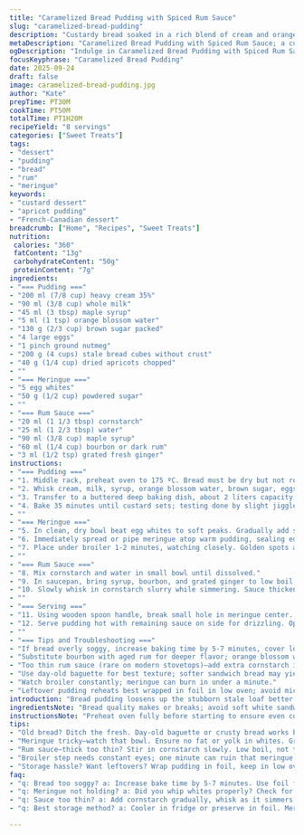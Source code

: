 ```yaml
---
title: "Caramelized Bread Pudding with Spiced Rum Sauce"
slug: "caramelized-bread-pudding"
description: "Custardy bread soaked in a rich blend of cream and orange blossom water, sweetened with maple syrup and lightly spiced with nutmeg. Dry apricots swapped for raisins add a subtle chew and brightness. Fluffy meringue dusted with powdered sugar crowns the pudding, browned under the broiler just right. A thickened rum sauce enriched with bourbon and a hint of ginger complements the dish. Timing guided by texture and color not clock. Adapt flour from bread crusts if needed; no waste approach for stale loaf. Conservation tip included for meringue leftovers. Classic French technique meets rustic flair."
metaDescription: "Caramelized Bread Pudding with Spiced Rum Sauce; a custardy delight with rich cream, maple syrup, and warm spices. A must-try dessert."
ogDescription: "Indulge in Caramelized Bread Pudding with Spiced Rum Sauce; custardy, rich, and topped with fluffy meringue. Perfect for dessert lovers."
focusKeyphrase: "Caramelized Bread Pudding"
date: 2025-09-24
draft: false
image: caramelized-bread-pudding.jpg
author: "Kate"
prepTime: PT30M
cookTime: PT50M
totalTime: PT1H20M
recipeYield: "8 servings"
categories: ["Sweet Treats"]
tags:
- "dessert"
- "pudding"
- "bread"
- "rum"
- "meringue"
keywords:
- "custard dessert"
- "apricot pudding"
- "French-Canadian dessert"
breadcrumb: ["Home", "Recipes", "Sweet Treats"]
nutrition: 
 calories: "360"
 fatContent: "13g"
 carbohydrateContent: "50g"
 proteinContent: "7g"
ingredients:
- "=== Pudding ==="
- "200 ml (7/8 cup) heavy cream 35%"
- "90 ml (3/8 cup) whole milk"
- "45 ml (3 tbsp) maple syrup"
- "5 ml (1 tsp) orange blossom water"
- "130 g (2/3 cup) brown sugar packed"
- "4 large eggs"
- "1 pinch ground nutmeg"
- "200 g (4 cups) stale bread cubes without crust"
- "40 g (1/4 cup) dried apricots chopped"
- ""
- "=== Meringue ==="
- "5 egg whites"
- "50 g (1/2 cup) powdered sugar"
- ""
- "=== Rum Sauce ==="
- "20 ml (1 1/3 tbsp) cornstarch"
- "25 ml (1 2/3 tbsp) water"
- "90 ml (3/8 cup) maple syrup"
- "60 ml (1/4 cup) bourbon or dark rum"
- "3 ml (1/2 tsp) grated fresh ginger"
instructions:
- "=== Pudding ==="
- "1. Middle rack, preheat oven to 175 ºC. Bread must be dry but not rock hard. If too fresh, toast lightly first to dry; crusts trimmed to avoid toughness."
- "2. Whisk cream, milk, syrup, orange blossom water, brown sugar, eggs, and nutmeg until smooth. Pour over bread cubes and chopped apricots; stir gently but thoroughly so every cube soaked. Rest at room temp 8-12 minutes. Bread should feel heavy, custardy but not mush."
- "3. Transfer to a buttered deep baking dish, about 2 liters capacity. Press down lightly to submerge cubes but avoid mashed texture."
- "4. Bake 35 minutes until custard sets; testing done by slight jiggle center and a lightly browned top. It will feel tender but stable. Remove; turn oven to broil."
- ""
- "=== Meringue ==="
- "5. In clean, dry bowl beat egg whites to soft peaks. Gradually add sugar, beating until stiff, glossy peaks form. Avoid overbeating; it dries out and cracks."
- "6. Immediately spread or pipe meringue atop warm pudding, sealing edges to lock moisture."
- "7. Place under broiler 1-2 minutes, watching closely. Golden spots appear first. Pull when meringue develops bubbly sheen and faint caramel color. Overbake = rubbery shell."
- ""
- "=== Rum Sauce ==="
- "8. Mix cornstarch and water in small bowl until dissolved."
- "9. In saucepan, bring syrup, bourbon, and grated ginger to low boil, stirring occasionally."
- "10. Slowly whisk in cornstarch slurry while simmering. Sauce thickens quickly; once it coats spoon (nappe stage), remove from heat."
- ""
- "=== Serving ==="
- "11. Using wooden spoon handle, break small hole in meringue center. Spoon half the warm sauce inside."
- "12. Serve pudding hot with remaining sauce on side for drizzling. Optionally garnish with toasted nuts or candied ginger."
- ""
- "=== Tips and Troubleshooting ==="
- "If bread overly soggy, increase baking time by 5-7 minutes, cover loosely with foil to prevent browning early. For drying meringue leftovers, bake at 90 ºC for 20 minutes, then cool to crisp for snacks."
- "Substitute bourbon with aged rum for deeper flavor; orange blossom water can be replaced with 5 ml vanilla extract but expect less floral aroma."
- "Too thin rum sauce (rare on modern stovetops)—add extra cornstarch in tiny increments, reheating gently. Sauce grainy? Strain before use."
- "Use day-old baguette for best texture; softer sandwich bread may yield mushier pudding."
- "Watch broiler constantly; meringue can burn in under a minute."
- "Leftover pudding reheats best wrapped in foil in low oven; avoid microwave to keep meringue texture."
introduction: "Bread pudding loosens up the stubborn stale loaf better than most. Soft custard pockets marry chewy apricot chunks; the dual fat of cream and milk hits right. Maple syrup sweetens without cloying, orange blossom adds unexpected floral lift. Brown sugar's caramel notes sneak in, nutmeg whispers warm spice. Aim for custard firmness, not rock solid. The meringue — fluff that browns fast, sealing heat and texture. Rum sauce with a fresh ginger kick, thick enough to coat but not glue. Kitchen smells bloom, sounds hum. Baking timed on sight, not clock. Learn the signs — a wet wobble, golden peaks. Technique forged through trial; meringue’s fickle but mastery comes with practice. Substitute flavors, know the tweaks — avoid sogginess, save leftovers. Simple but nuanced dessert."
ingredientsNote: "Bread quality makes or breaks; avoid soft white sandwich bread unless dried well. Stale crusty bread or baguette preferred—crumbs soak liquid without disintegrating. Trimming crust from bread reduces toughness in pudding but keep some for texture. Maple syrup is main sweetener; feel free swapping up to 25% with honey or agave depending on desired intensity. Orange blossom water replaced with vanilla extract if unavailable but note flavor shifts. Brown sugar provides moistness and caramel depth, white sugar can be used but flavor flattens. Apricots introduce tartness, raisins can replace if preferred. Egg whites must be fresh and at room temperature for stable meringue. Powdered sugar essential to smooth meringue; granulated sugar dissolves poorly. Bourbon or dark rum can be used interchangeably; ginger adds warmth to sauce but omit for milder palate. Cornstarch slurry thickens sauce quickly but avoid lumps by slow incorporation."
instructionsNote: "Preheat oven fully before starting to ensure even cooking. Soaking bread at room temp critical; too long leads to mush, too short means dry pockets—texture through gentle pressing with fingers. Baking long enough allows custard proteins to coagulate but beware overbaking; pudding should wobble slightly in center, not look firm as concrete. Broiler step for meringue needs vigilance—shifting rack if uneven browning occurs. Meringue thickness should fully cover pudding but not excessively thick to avoid sogginess underneath. Whisk egg whites in clean bowl—no oil contamination or whites won’t aerate properly. Gradual sugar addition stabilizes foam. Rum sauce thickened to nappe stage; stir constantly to avoid scorching. Warm sauce to pour gently into puckered meringue opening to allow steam escape without deflating dome."
tips:
- "Old bread? Ditch the fresh. Day-old baguette or crusty bread works best. Dried out bread soaks up liquid, avoids mushy mess. Keep crust trim for some texture."
- "Meringue tricky—watch that bowl. Ensure no fat or yolk in whites. Gradual sugar adds stability. Beating too long? Overdo it, meringue cracks. Aim for soft, shiny peaks."
- "Rum sauce—thick too thin? Stir in cornstarch slowly. Low boil, not too hard. Add more to fix it's runny. Make sure constant stirring; don’t burn the bottom."
- "Broiler step needs constant eyes; one minute can ruin that meringue. Golden spots mean close, but not quite done. Pull when bubbly sheen appears."
- "Storage hassle? Want leftovers? Wrap pudding in foil, keep in low oven. Avoid the microwave. Dry out meringue? Bake remnants at 90 ºC for crispy snack."
faq:
- "q: Bread too soggy? a: Increase bake time by 5-7 minutes. Use foil for browning issues. Watch closely."
- "q: Meringue not holding? a: Did you whip whites properly? Check for fat or water. Gradual sugar helps stabilization."
- "q: Sauce too thin? a: Add cornstarch gradually, whisk as it simmers. Rethink heat to avoid burning, stir often."
- "q: Best storage method? a: Cooler in fridge or preserve in foil. Meringue doesn't microwave well; reuse it after baking."

---
```

